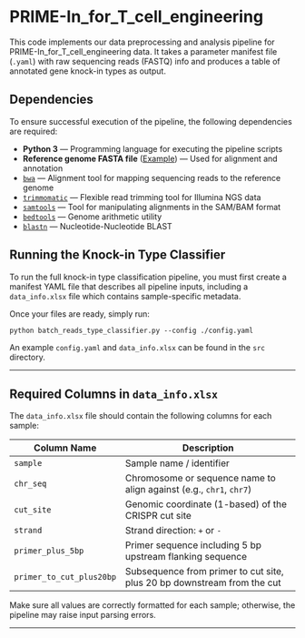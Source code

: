 # PRIME-In_for_T_cell_engineering

This code implements our data preprocessing and analysis pipeline for PRIME-In_for_T_cell_engineering data. It takes a parameter manifest file (`.yaml`) with raw sequencing reads (FASTQ) info and produces a table of annotated gene knock-in types as output.

## Dependencies<a name="dependencies"></a>

To ensure successful execution of the pipeline, the following dependencies are required:

- **Python 3** — Programming language for executing the pipeline scripts  
- **Reference genome FASTA file**  ([Example](https://ftp.ncbi.nlm.nih.gov/genomes/all/GCF/000/001/405/GCF_000001405.26_GRCh38/GCF_000001405.26_GRCh38_genomic.fna.gz)) — Used for alignment and annotation  
- [`bwa`](http://bio-bwa.sourceforge.net/) — Alignment tool for mapping sequencing reads to the reference genome  
- [`trimmomatic`](https://github.com/timflutre/trimmomatic/) — Flexible read trimming tool for Illumina NGS data  
- [`samtools`](https://github.com/samtools/samtools/) — Tool for manipulating alignments in the SAM/BAM format  
- [`bedtools`](https://bedtools.readthedocs.io/en/latest/) — Genome arithmetic utility  
- [`blastn`](https://github.com/asadprodhan/blastn/blob/main/README.md) — Nucleotide-Nucleotide BLAST  

## Running the Knock-in Type Classifier

To run the full knock-in type classification pipeline, you must first create a manifest YAML file that describes all pipeline inputs, including a `data_info.xlsx` file which contains sample-specific metadata.

Once your files are ready, simply run:

```
python batch_reads_type_classifier.py --config ./config.yaml
```


An example `config.yaml` and `data_info.xlsx` can be found in the `src` directory.

---

## Required Columns in `data_info.xlsx`

The `data_info.xlsx` file should contain the following columns for each sample:

| Column Name              | Description                                                                 |
|--------------------------|-----------------------------------------------------------------------------|
| `sample`                 | Sample name / identifier                                                    |
| `chr_seq`                | Chromosome or sequence name to align against (e.g., `chr1`, `chr7`)         |
| `cut_site`               | Genomic coordinate (1-based) of the CRISPR cut site                         |
| `strand`                 | Strand direction: `+` or `-`                                                |
| `primer_plus_5bp`        | Primer sequence including 5 bp upstream flanking sequence                   |
| `primer_to_cut_plus20bp` | Subsequence from primer to cut site, plus 20 bp downstream from the cut     |

Make sure all values are correctly formatted for each sample; otherwise, the pipeline may raise input parsing errors.

---

